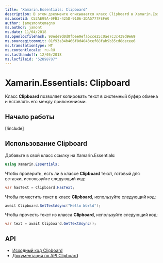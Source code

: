 ```yaml
---
title: 'Xamarin.Essentials: Clipboard'
description: В этом документе описывается класс Clipboard в Xamarin.Essentials, который позволяет копировать текст в системный буфер обмена и вставлять его между приложениями.
ms.assetid: C52AE99A-0FB3-425D-9106-3DA5777FEFA0
author: jamesmontemagno
ms.author: jamont
ms.date: 11/04/2018
ms.openlocfilehash: 90ede9d0d0fbee9efabcce25c0ae7c3c439d9e69
ms.sourcegitcommit: 01f93a34b466f8d4043cef68fab9b35cd8decee6
ms.translationtype: HT
ms.contentlocale: ru-RU
ms.lasthandoff: 12/05/2018
ms.locfileid: "52898707"
---
```

# <a name="xamarinessentials-clipboard"></a>Xamarin.Essentials: Clipboard

Класс **Clipboard** позволяет копировать текст в системный буфер обмена и вставлять его между приложениями.

## <a name="get-started"></a>Начало работы

[!include[](~/essentials/includes/get-started.md)]

## <a name="using-clipboard"></a>Использование Clipboard

Добавьте в свой класс ссылку на Xamarin.Essentials:

```csharp
using Xamarin.Essentials;
```

Чтобы проверить, есть ли в классе **Clipboard** текст, готовый для вставки, используйте следующий код:

```csharp
var hasText = Clipboard.HasText;
```

Чтобы поместить текст в класс **Clipboard**, используйте следующий код:

```csharp
await Clipboard.SetTextAsync("Hello World");
```

Чтобы прочесть текст из класса **Clipboard**, используйте следующий код:

```csharp
var text = await Clipboard.GetTextAsync();
```

## <a name="api"></a>API

- [Исходный код Clipboard](https://github.com/xamarin/Essentials/tree/master/Xamarin.Essentials/Clipboard)
- [Документация по API Clipboard](xref:Xamarin.Essentials.Clipboard)
